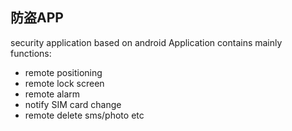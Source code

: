 ## 防盗APP

security application based on android
Application contains mainly functions: <br>
* remote positioning
* remote lock screen
* remote alarm
* notify SIM card change
* remote delete sms/photo etc
